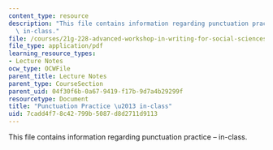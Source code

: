 ```yaml
---
content_type: resource
description: "This file contains information regarding punctuation practice \u2013\
  \ in-class."
file: /courses/21g-228-advanced-workshop-in-writing-for-social-sciences-and-architecture-els-spring-2007/7cadd4f78c42799b5087d8d2711d9113_MIT21G.228S07_punc_practic.pdf
file_type: application/pdf
learning_resource_types:
- Lecture Notes
ocw_type: OCWFile
parent_title: Lecture Notes
parent_type: CourseSection
parent_uid: 04f30f6b-0a67-9419-f17b-9d7a4b29299f
resourcetype: Document
title: "Punctuation Practice \u2013 in-class"
uid: 7cadd4f7-8c42-799b-5087-d8d2711d9113
---
```

This file contains information regarding punctuation practice – in-class.


